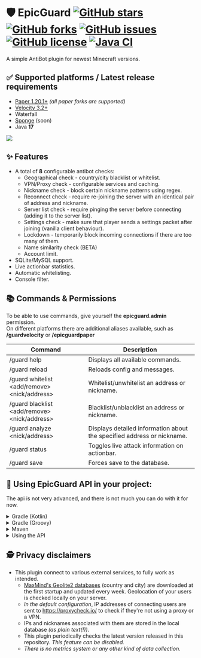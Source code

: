 # 🛡 EpicGuard [![GitHub stars](https://img.shields.io/github/stars/4drian3d/EpicGuard)](https://github.com/4drian3d/EpicGuard/stargazers) [![GitHub forks](https://img.shields.io/github/forks/4drian3d/EpicGuard)](https://github.com/4drian3d/EpicGuard/network) [![GitHub issues](https://img.shields.io/github/issues/4drian3d/EpicGuard)](https://github.com/4drian3d/EpicGuard/issues) [![GitHub license](https://img.shields.io/github/license/4drian3d/EpicGuard)](https://github.com/4drian3d/EpicGuard/blob/master/LICENSE) [![Java CI](https://github.com/4drian3d/EpicGuard/actions/workflows/gradle.yml/badge.svg)](https://github.com/4drian3d/EpicGuard/actions/workflows/gradle.yml)
A simple AntiBot plugin for newest Minecraft versions.

## ✅ Supported platforms / Latest release requirements
* [Paper 1.20.1+](https://papermc.io/) *(all paper forks are supported)*
* [Velocity 3.2+](https://velocitypowered.com/)
* Waterfall
* [Sponge](https://spongepowered.org/) (soon)
* Java **17**

[![](https://cdn.jsdelivr.net/npm/@intergrav/devins-badges@3/assets/compact/available/modrinth_46h.png)](https://modrinth.com/plugin/epicguard)

## ✨ Features
* A total of **8** configurable antibot checks:
  * Geographical check - country/city blacklist or whitelist.
  * VPN/Proxy check - configurable services and caching.
  * Nickname check - block certain nickname patterns using regex.
  * Reconnect check - require re-joining the server with an identical pair of address and nickname.
  * Server list check - require pinging the server before connecting (adding it to the server list).
  * Settings check - make sure that player sends a settings packet after joining (vanilla client behaviour).
  * Lockdown - temporarily block incoming connections if there are too many of them.
  * Name similarity check (BETA)
  * Account limit.
* SQLite/MySQL support.
* Live actionbar statistics.
* Automatic whitelisting.
* Console filter.

## 📚 Commands & Permissions
To be able to use commands, give yourself the **epicguard.admin** permission.  
On different platforms there are additional aliases available, such as **/guardvelocity** or **/epicguardpaper**

| Command                                      | Description                                                            |
|----------------------------------------------|------------------------------------------------------------------------|
| /guard help                                  | Displays all available commands.                                       |
| /guard reload                                | Reloads config and messages.                                           |
| /guard whitelist <add/remove> <nick/address> | Whitelist/unwhitelist an address or nickname.                          |
| /guard blacklist <add/remove> <nick/address> | Blacklist/unblacklist an address or nickname.                          |
| /guard analyze <nick/address>                | Displays detailed information about the specified address or nickname. |
| /guard status                                | Toggles live attack information on actionbar.                          |
| /guard save                                  | Forces save to the database.                                           |

## 🔧 Using EpicGuard API in your project:
The api is not very advanced, and there is not much you can do with it for now.

<details>
<summary>Gradle (Kotlin)</summary>

```kotlin
repositories {
    // Snapshots
    maven("https://s01.oss.sonatype.org/content/repositories/snapshots/")
    // Releases
    mavenCentral()
}
dependencies {
    compileOnly("com.github.4drian3d:epicguard-api:[VERSION HERE]")
}
```
</details>

<details>
<summary>Gradle (Groovy)</summary>

```groovy
repositories {
    maven {
      url = 'https://s01.oss.sonatype.org/content/repositories/snapshots/'
    }
  mavenCentral()
}
dependencies {
    compileOnly 'com.github.4drian3d:epicguard-api:[VERSION OR COMMIT ID HERE]'
}
```
</details>

<details>
<summary>Maven</summary>

```xml
  <repositories>
    <!-- Only for Snapshots-->
    <repository>
      <id>sonatype-oss-snapshots1</id>
      <url>https://s01.oss.sonatype.org/content/repositories/snapshots/</url>
    </repository>
  </repositories>
  <dependencies>
      <dependency>
         <groupId>com.github.4drian3d</groupId>
         <artifactId>epicguard-api</artifactId>
         <version>[VERSION HERE]</version>
         <scope>provided</scope>
     </dependency>
  </dependencies>
```
</details>

<details>
<summary>Using the API</summary>
Make sure that EpicGuard is fully loaded before your plugin.

[Click to see the API class](https://github.com/xxneox/EpicGuard/blob/master/core/src/main/java/me/xneox/epicguard/core/EpicGuardAPI.java)

```java
// Importing the API class.
import me.xneox.epicguard.core.EpicGuardAPI;
import me.xneox.epicguard.core.manager.AttackManager;
public class EpicGuardAPIExample {
  // Accessing the EpicGuardAPI instance.
  EpicGuardAPI api = EpicGuardAPI.INSTANCE;
  // Obtaining the AttackManager instance:
  AttackManager attackManager = api.attackManager();
  // Checking if server is under attack.
  boolean isUnderAttack = attackManager.isUnderAttack();
  // checking current connections per second.
  int cps = attackManager.connectionCounter();
  
  // Checking user's country:
  String countryId = api.geoManager().countryCode("127.0.0.1");
}
```
</details>

## 🕵️ Privacy disclaimers
* This plugin connect to various external services, to fully work as intended.
  * [MaxMind's Geolite2 databases](https://dev.maxmind.com/geoip/geoip2/geolite2) (country and city) are downloaded at the first startup and updated every week. Geolocation of your users is checked locally on your server.
  * *In the default configuration*, IP addresses of connecting users are sent to https://proxycheck.io/ to check if they're not using a proxy or a VPN.
  * IPs and nicknames associated with them are stored in the local database *(as plain text(!))*.
  * This plugin periodically checks the latest version released in this repository. *This feature can be disabled.*
  * *There is no metrics system or any other kind of data collection.*